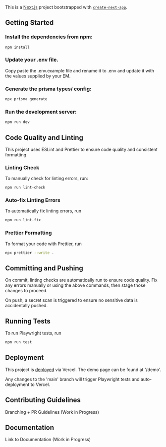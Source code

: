 This is a [Next.js](https://nextjs.org) project bootstrapped with [`create-next-app`](https://nextjs.org/docs/app/api-reference/cli/create-next-app).

## Getting Started

### Install the dependencies from npm:

```bash
npm install
```

### Update your .env file.

Copy paste the .env.example file and rename it to .env and update it with the values supplied by your EM.

### Generate the prisma types/ config:

```bash
npx prisma generate
```

### Run the development server:

```bash
npm run dev
```

## Code Quality and Linting

This project uses ESLint and Prettier to ensure code quality and consistent formatting.

### Linting Check

To manually check for linting errors, run:

```bash
npm run lint-check
```

### Auto-fix Linting Errors

To automatically fix linting errors, run

```bash
npm run lint-fix
```

### Prettier Formatting

To format your code with Prettier, run

```bash
npx prettier --write .
```

## Committing and Pushing

On commit, linting checks are automatically run to ensure code quality. Fix any errors manually or using the above commands, then stage those changes to proceed.

On push, a secret scan is triggered to ensure no sensitive data is accidentally pushed.

## Running Tests

To run Playwright tests, run

```bash
npm run test
```

## Deployment

This project is [deployed](https://nextjs-boilerplate-nu-six-50.vercel.app/) via Vercel. The demo page can be found at '/demo'.

Any changes to the 'main' branch will trigger Playwright tests and auto-deployment to Vercel.

## Contributing Guidelines

Branching + PR Guidelines (Work in Progress)

## Documentation

Link to Documentation (Work in Progress)
